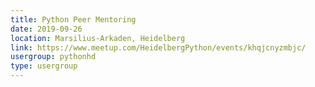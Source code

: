 ```yaml
---
title: Python Peer Mentoring
date: 2019-09-26
location: Marsilius-Arkaden, Heidelberg
link: https://www.meetup.com/HeidelbergPython/events/khqjcnyzmbjc/
usergroup: pythonhd
type: usergroup
---
```

